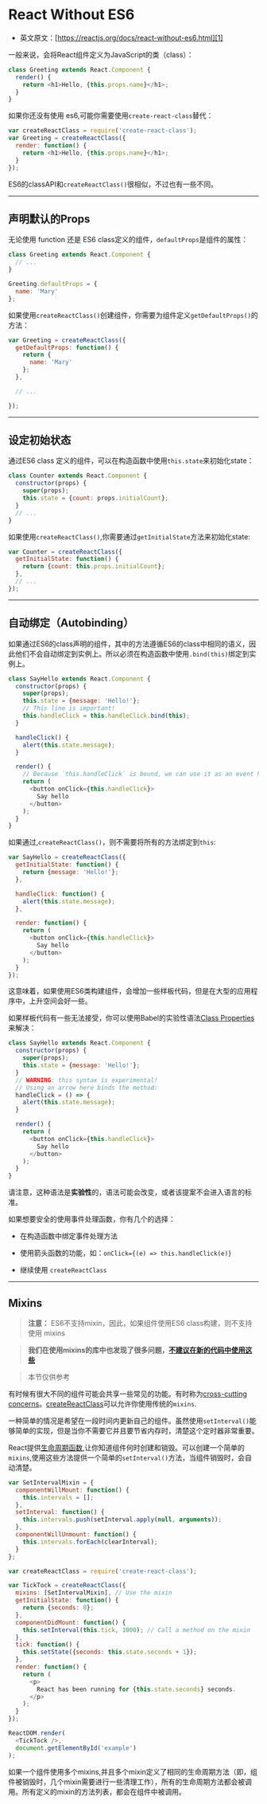# React Without ES6

- 英文原文：[https://reactjs.org/docs/react-without-es6.html][1]

一般来说，会将React组件定义为JavaScript的类（class）：

```javascript
class Greeting extends React.Component {
  render() {
    return <h1>Hello, {this.props.name}</h1>;
  }
}
```

如果你还没有使用 es6,可能你需要使用`create-react-class`替代：

```javascript
var createReactClass = require('create-react-class');
var Greeting = createReactClass({
  render: function() {
    return <h1>Hello, {this.props.name}</h1>;
  }
});
```

ES6的classAPI和`createReactClass()`很相似，不过也有一些不同。

----

## 声明默认的Props

无论使用 function 还是 ES6 class定义的组件，`defaultProps`是组件的属性：

```javascript
class Greeting extends React.Component {
  // ...
}

Greeting.defaultProps = {
  name: 'Mary'
};
```

如果使用`createReactClass()`创建组件，你需要为组件定义`getDefaultProps()`的方法：

```javascript
var Greeting = createReactClass({
  getDefaultProps: function() {
    return {
      name: 'Mary'
    };
  },

  // ...

});
```

---

## 设定初始状态

通过ES6 class 定义的组件，可以在构造函数中使用`this.state`来初始化state：

```javascript
class Counter extends React.Component {
  constructor(props) {
    super(props);
    this.state = {count: props.initialCount};
  }
  // ...
}
```

如果使用`createReactClass()`,你需要通过`getInitialState`方法来初始化state:

```javascript
var Counter = createReactClass({
  getInitialState: function() {
    return {count: this.props.initialCount};
  },
  // ...
});
```

----

## 自动绑定（Autobinding）

如果通过ES6的class声明的组件，其中的方法遵循ES6的class中相同的语义，因此他们不会自动绑定到实例上。所以必须在构造函数中使用`.bind(this)`绑定到实例上。

```javascript
class SayHello extends React.Component {
  constructor(props) {
    super(props);
    this.state = {message: 'Hello!'};
    // This line is important!
    this.handleClick = this.handleClick.bind(this);
  }

  handleClick() {
    alert(this.state.message);
  }

  render() {
    // Because `this.handleClick` is bound, we can use it as an event handler.
    return (
      <button onClick={this.handleClick}>
        Say hello
      </button>
    );
  }
}
```

如果通过,`createReactClass()`，则不需要将所有的方法绑定到`this`:

```javascript
var SayHello = createReactClass({
  getInitialState: function() {
    return {message: 'Hello!'};
  },

  handleClick: function() {
    alert(this.state.message);
  },

  render: function() {
    return (
      <button onClick={this.handleClick}>
        Say hello
      </button>
    );
  }
});
```

这意味着，如果使用ES6类构建组件，会增加一些样板代码，但是在大型的应用程序中，上升空间会好一些。

如果样板代码有一些无法接受，你可以使用Babel的实验性语法[Class Properties][2]来解决：

```javascript
class SayHello extends React.Component {
  constructor(props) {
    super(props);
    this.state = {message: 'Hello!'};
  }
  // WARNING: this syntax is experimental!
  // Using an arrow here binds the method:
  handleClick = () => {
    alert(this.state.message);
  }

  render() {
    return (
      <button onClick={this.handleClick}>
        Say hello
      </button>
    );
  }
}
```

请注意，这种语法是**实验性**的，语法可能会改变，或者该提案不会进入语言的标准。


如果想要安全的使用事件处理函数，你有几个的选择：

- 在构造函数中绑定事件处理方法

- 使用箭头函数的功能，如：`onClick={(e) => this.handleClick(e)}`

- 继续使用 `createReactClass`

----

## Mixins

> **注意：** 
> ES6不支持mixin，因此，如果组件使用ES6 class构建，则不支持使用 mixins 

> **我们在使用mixins的库中也发现了很多问题，[不建议在新的代码中使用这些][3]**

> 本节仅供参考

有时候有很大不同的组件可能会共享一些常见的功能。有时称为[cross-cutting concerns][4]。[createReactClass][5]可以允许你使用传统的`mixins`.

一种简单的情况是希望在一段时间内更新自己的组件。虽然使用`setInterval()`能够简单的实现，但是当你不需要它并且要节省内存时，清楚这个定时器非常重要。

React提供[生命周期函数][6],让你知道组件何时创建和销毁。可以创建一个简单的`mixins`,使用这些方法提供一个简单的`setInterval()`方法，当组件销毁时，会自动清楚。

```javascript
var SetIntervalMixin = {
  componentWillMount: function() {
    this.intervals = [];
  },
  setInterval: function() {
    this.intervals.push(setInterval.apply(null, arguments));
  },
  componentWillUnmount: function() {
    this.intervals.forEach(clearInterval);
  }
};

var createReactClass = require('create-react-class');

var TickTock = createReactClass({
  mixins: [SetIntervalMixin], // Use the mixin
  getInitialState: function() {
    return {seconds: 0};
  },
  componentDidMount: function() {
    this.setInterval(this.tick, 1000); // Call a method on the mixin
  },
  tick: function() {
    this.setState({seconds: this.state.seconds + 1});
  },
  render: function() {
    return (
      <p>
        React has been running for {this.state.seconds} seconds.
      </p>
    );
  }
});

ReactDOM.render(
  <TickTock />,
  document.getElementById('example')
);
```

如果一个组件使用多个mixins,并且多个mixin定义了相同的生命周期方法（即，组件被销毁时，几个mixin需要进行一些清理工作），所有的生命周期方法都会被调用。所有定义的mixin的方法列表，都会在组件中被调用。










[1]: https://reactjs.org/docs/react-without-es6.html
[2]: https://babeljs.io/docs/plugins/transform-class-properties/
[3]: https://reactjs.org/blog/2016/07/13/mixins-considered-harmful.html
[4]: https://en.wikipedia.org/wiki/Cross-cutting_concern
[5]: https://reactjs.org/docs/top-level-api.html#react.createclass
[6]: https://reactjs.org/docs/working-with-the-browser.html#component-lifecycle